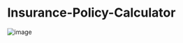 # Insurance-Policy-Calculator

![image](https://github.com/user-attachments/assets/219b26a2-dbc7-4fc4-a244-ce2f173664a1)
